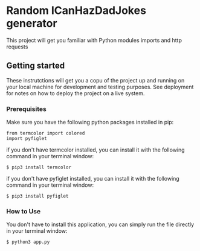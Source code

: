 # Random ICanHazDadJokes generator
This project will get you familiar with Python modules imports and http requests
## Getting started
These instrutctions will get you a copu of the project up and running on your local machine for development and testing purposes. See deployment for notes on how to deploy the project on a live system.
### Prerequisites
Make sure you have the following python packages installed in pip:
```
from termcolor import colored
import pyfiglet
```
if you don't have termcolor installed, you can install it with the following command in your terminal window:
```
$ pip3 install termcolor
```
if you don't have pyfiglet installed, you can install it with the following command in your terminal window:
```
$ pip3 install pyfiglet
```
### How to Use
You don't have to install this application, you can simply run the file directly in your terminal window:
```
$ python3 app.py
```

